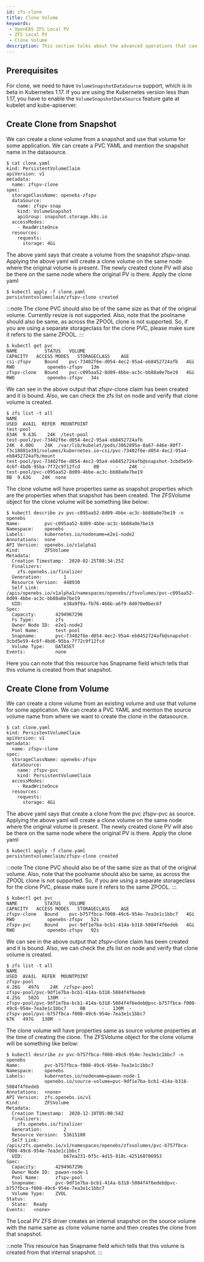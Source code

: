 ```yaml
---
id: zfs-clone
title: Clone Volume
keywords:
 - OpenEBS ZFS Local PV
 - ZFS Local PV
 - Clone Volume
description: This section talks about the advanced operations that can be performed in the OpenEBS Local Persistent Volumes (PV) backed by the ZFS Storage. 
---
```


## Prerequisites

For clone, we need to have `VolumeSnapshotDataSource` support, which is in beta in Kubernetes 1.17. If you are using the Kubernetes version less than 1.17, you have to enable the `VolumeSnapshotDataSource` feature gate at kubelet and kube-apiserver.

## Create Clone from Snapshot

We can create a clone volume from a snapshot and use that volume for some application. We can create a PVC YAML and mention the snapshot name in the datasource.

```
$ cat clone.yaml
kind: PersistentVolumeClaim
apiVersion: v1
metadata:
  name: zfspv-clone
spec:
  storageClassName: openebs-zfspv
  dataSource:
    name: zfspv-snap
    kind: VolumeSnapshot
    apiGroup: snapshot.storage.k8s.io
  accessModes:
    - ReadWriteOnce
  resources:
    requests:
      storage: 4Gi
```

The above yaml says that create a volume from the snapshot zfspv-snap. Applying the above yaml will create a clone volume on the same node where the original volume is present. The newly created clone PV will also be there on the same node where the original PV is there. Apply the clone yaml

```
$ kubectl apply -f clone.yaml 
persistentvolumeclaim/zfspv-clone created
```

:::note
The clone PVC should also be of the same size as that of the original volume. Currently resize is not supported. Also, note that the poolname should also be same, as across the ZPOOL clone is not supported. So, if you are using a separate storageclass for the clone PVC, please make sure it refers to the same ZPOOL.
:::

```
$ kubectl get pvc
NAME          STATUS   VOLUME                                     CAPACITY   ACCESS MODES   STORAGECLASS    AGE
csi-zfspv     Bound    pvc-73402f6e-d054-4ec2-95a4-eb8452724afb   4Gi        RWO            openebs-zfspv   13m
zfspv-clone   Bound    pvc-c095aa52-8d09-4bbe-ac3c-bb88a0e7be19   4Gi        RWO            openebs-zfspv   34s
```

We can see in the above output that zfspv-clone claim has been created and it is bound. Also, we can check the zfs list on node and verify that clone volume is created.

```
$ zfs list -t all
NAME                                                                                               USED  AVAIL  REFER  MOUNTPOINT
test-pool                                                                                          834K  9.63G    24K  /test-pool
test-pool/pvc-73402f6e-d054-4ec2-95a4-eb8452724afb                                                  24K  4.00G    24K  /var/lib/kubelet/pods/3862895a-8a67-446e-80f7-f3c18881e391/volumes/kubernetes.io~csi/pvc-73402f6e-d054-4ec2-95a4-eb8452724afb/mount
test-pool/pvc-73402f6e-d054-4ec2-95a4-eb8452724afb@snapshot-3cbd5e59-4c6f-4bd6-95ba-7f72c9f12fcd     0B      -    24K  -
test-pool/pvc-c095aa52-8d09-4bbe-ac3c-bb88a0e7be19                                                   0B  9.63G    24K  none
```

The clone volume will have properties same as snapshot properties which are the properties when that snapshot has been created. The ZFSVolume object for the clone volume will be something like below:

```
$ kubectl describe zv pvc-c095aa52-8d09-4bbe-ac3c-bb88a0e7be19 -n openebs
Name:         pvc-c095aa52-8d09-4bbe-ac3c-bb88a0e7be19
Namespace:    openebs
Labels:       kubernetes.io/nodename=e2e1-node2
Annotations:  none
API Version:  openebs.io/v1alpha1
Kind:         ZFSVolume
Metadata:
  Creation Timestamp:  2020-02-25T08:34:25Z
  Finalizers:
    zfs.openebs.io/finalizer
  Generation:        1
  Resource Version:  448930
  Self Link:         /apis/openebs.io/v1alpha1/namespaces/openebs/zfsvolumes/pvc-c095aa52-8d09-4bbe-ac3c-bb88a0e7be19
  UID:               e38a9f9a-fb76-466b-a6f9-8d070e0bec6f
Spec:
  Capacity:       4294967296
  Fs Type:        zfs
  Owner Node ID:  e2e1-node2
  Pool Name:      test-pool
  Snapname:       pvc-73402f6e-d054-4ec2-95a4-eb8452724afb@snapshot-3cbd5e59-4c6f-4bd6-95ba-7f72c9f12fcd
  Volume Type:    DATASET
Events:           none
```

Here you can note that this resource has Snapname field which tells that this volume is created from that snapshot.

## Create Clone from Volume

We can create a clone volume from an existing volume and use that volume for some application. We can create a PVC YAML and mention the source volume name from where we want to create the clone in the datasource.

```
$ cat clone.yaml
kind: PersistentVolumeClaim
apiVersion: v1
metadata:
  name: zfspv-clone
spec:
  storageClassName: openebs-zfspv
  dataSource:
    name: zfspv-pvc
    kind: PersistentVolumeClaim
  accessModes:
    - ReadWriteOnce
  resources:
    requests:
      storage: 4Gi
```

The above yaml says that create a clone from the pvc zfspv-pvc as source. Applying the above yaml will create a clone volume on the same node where the original volume is present. The newly created clone PV will also be there on the same node where the original PV is there. Apply the clone yaml

```
$ kubectl apply -f clone.yaml 
persistentvolumeclaim/zfspv-clone created
```

:::note
The clone PVC should also be of the same size as that of the original volume. Also, note that the poolname should also be same, as across the ZPOOL clone is not supported. So, if you are using a separate storageclass for the clone PVC, please make sure it refers to the same ZPOOL.
:::

```
$ kubectl get pvc
NAME          STATUS   VOLUME                                     CAPACITY   ACCESS MODES   STORAGECLASS    AGE
zfspv-clone   Bound    pvc-b757fbca-f008-49c6-954e-7ea3e1c1bbc7   4Gi        RWO            openebs-zfspv   52s
zfspv-pvc     Bound    pvc-9df1e7ba-bcb1-414a-b318-5084f4f6edeb   4Gi        RWO            openebs-zfspv   92s
```

We can see in the above output that zfspv-clone claim has been created and it is bound. Also, we can check the zfs list on node and verify that clone volume is created.

```
$ zfs list -t all
NAME                                                                                           USED  AVAIL  REFER  MOUNTPOINT
zfspv-pool                                                                                    4.26G   497G    24K  /zfspv-pool
zfspv-pool/pvc-9df1e7ba-bcb1-414a-b318-5084f4f6edeb                                           4.25G   502G   130M  -
zfspv-pool/pvc-9df1e7ba-bcb1-414a-b318-5084f4f6edeb@pvc-b757fbca-f008-49c6-954e-7ea3e1c1bbc7     0B      -   130M  -
zfspv-pool/pvc-b757fbca-f008-49c6-954e-7ea3e1c1bbc7                                             67K   497G   130M  -
```

The clone volume will have properties same as source volume properties at the time of creating the clone. The ZFSVolume object for the clone volume will be something like below:

```
$ kubectl describe zv pvc-b757fbca-f008-49c6-954e-7ea3e1c1bbc7 -n openebs
Name:         pvc-b757fbca-f008-49c6-954e-7ea3e1c1bbc7
Namespace:    openebs
Labels:       kubernetes.io/nodename=pawan-node-1
              openebs.io/source-volume=pvc-9df1e7ba-bcb1-414a-b318-5084f4f6edeb
Annotations:  <none>
API Version:  zfs.openebs.io/v1
Kind:         ZFSVolume
Metadata:
  Creation Timestamp:  2020-12-10T05:00:54Z
  Finalizers:
    zfs.openebs.io/finalizer
  Generation:        2
  Resource Version:  53615100
  Self Link:         /apis/zfs.openebs.io/v1/namespaces/openebs/zfsvolumes/pvc-b757fbca-f008-49c6-954e-7ea3e1c1bbc7
  UID:               b67ea231-0f5c-4d15-918c-425160706953
Spec:
  Capacity:       4294967296
  Owner Node ID:  pawan-node-1
  Pool Name:      zfspv-pool
  Snapname:       pvc-9df1e7ba-bcb1-414a-b318-5084f4f6edeb@pvc-b757fbca-f008-49c6-954e-7ea3e1c1bbc7
  Volume Type:    ZVOL
Status:
  State:  Ready
Events:   <none>
```

The Local PV ZFS driver creates an internal snapshot on the source volume with the name same as clone volume name and then creates the clone from that snapshot. 

:::note
This resource has Snapname field which tells that this volume is created from that internal snapshot.
:::